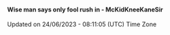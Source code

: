 #### Wise man says only fool rush in - McKidKneeKaneSir
Updated on 24/06/2023 - 08:11:05 (UTC) Time Zone
